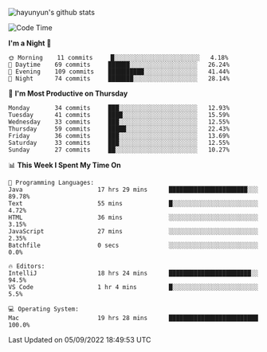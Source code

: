 
![hayunyun's github stats](https://github-readme-stats.vercel.app/api?username=hayunyun&show_icons=true)


<!--START_SECTION:waka-->
![Code Time](http://img.shields.io/badge/Code%20Time-424%20hrs%2059%20mins-blue)

**I'm a Night 🦉** 

```text
🌞 Morning    11 commits     █░░░░░░░░░░░░░░░░░░░░░░░░   4.18% 
🌆 Daytime    69 commits     ██████░░░░░░░░░░░░░░░░░░░   26.24% 
🌃 Evening    109 commits    ██████████░░░░░░░░░░░░░░░   41.44% 
🌙 Night      74 commits     ███████░░░░░░░░░░░░░░░░░░   28.14%

```
📅 **I'm Most Productive on Thursday** 

```text
Monday       34 commits     ███░░░░░░░░░░░░░░░░░░░░░░   12.93% 
Tuesday      41 commits     ████░░░░░░░░░░░░░░░░░░░░░   15.59% 
Wednesday    33 commits     ███░░░░░░░░░░░░░░░░░░░░░░   12.55% 
Thursday     59 commits     █████░░░░░░░░░░░░░░░░░░░░   22.43% 
Friday       36 commits     ███░░░░░░░░░░░░░░░░░░░░░░   13.69% 
Saturday     33 commits     ███░░░░░░░░░░░░░░░░░░░░░░   12.55% 
Sunday       27 commits     ██░░░░░░░░░░░░░░░░░░░░░░░   10.27%

```


📊 **This Week I Spent My Time On** 

```text
💬 Programming Languages: 
Java                     17 hrs 29 mins      ██████████████████████░░░   89.78% 
Text                     55 mins             █░░░░░░░░░░░░░░░░░░░░░░░░   4.72% 
HTML                     36 mins             ░░░░░░░░░░░░░░░░░░░░░░░░░   3.15% 
JavaScript               27 mins             ░░░░░░░░░░░░░░░░░░░░░░░░░   2.35% 
Batchfile                0 secs              ░░░░░░░░░░░░░░░░░░░░░░░░░   0.0%

🔥 Editors: 
IntelliJ                 18 hrs 24 mins      ███████████████████████░░   94.5% 
VS Code                  1 hr 4 mins         █░░░░░░░░░░░░░░░░░░░░░░░░   5.5%

💻 Operating System: 
Mac                      19 hrs 28 mins      █████████████████████████   100.0%

```


 Last Updated on 05/09/2022 18:49:53 UTC
<!--END_SECTION:waka-->

<!--
**hayunyun/hayunyun** is a ✨ _special_ ✨ repository because its `README.md` (this file) appears on your GitHub profile.

Here are some ideas to get you started:

- 🔭 I’m currently working on ...
- 🌱 I’m currently learning ...
- 👯 I’m looking to collaborate on ...
- 🤔 I’m looking for help with ...
- 💬 Ask me about ...
- 📫 How to reach me: ...
- 😄 Pronouns: ...
- ⚡ Fun fact: ...
-->
